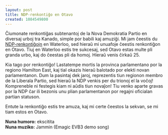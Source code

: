 ```yaml
---
layout: post
title: NDP-renkontiĝo en Otavo
created: 1084549800
---
```

Ĉiumonate renkontiĝas subtenantoj de la Nova Demokratia Partio en diversaj urboj tra Kanado, simple por babili kaj amuziĝi.  Mi jam ĉeestis du <a href="http://ndp.meetup.com/">NDP-renkontiĝojn</a> en Waterloo, sed hieraŭ mi unuafoje ĉeestis renkontiĝon en Otavo.  Tiuj en Waterloo estis tre sukcesaj, sed Otavo estas multe pli granda urbo, kaj do ĉeestas pli da homoj.  Hieraŭ venis ĉirkaŭ 25.

Kia tago por renkontiĝo!  Lastatempe mortis la provinca parlamentano por la regiono Hamilton East, kaj tial okazis hieraŭ balotado por elekti novan parlamentanon.  Dum la pasintaj dek jaroj, reprezentis tiun regionon membro de la Liberala Partio, sed hieraŭ la NDP venkis per du trionoj el la voĉoj!  Kompreneble ni festegis kiam ni aŭdis tiun novaĵon!  Tiu venko aparte gravas por la NDP ĉar ili bezonis unu plian parlamentanon por regajni oficialan partian statuson.

Entute la renkontiĝo estis tre amuza, kaj mi certe ĉeestos la sekvan, se mi tiam estos en Otavo.

**Nuna humoro:** ekscitita  
**Nuna muziko:** Jammin (Emagic EVB3 demo song)

